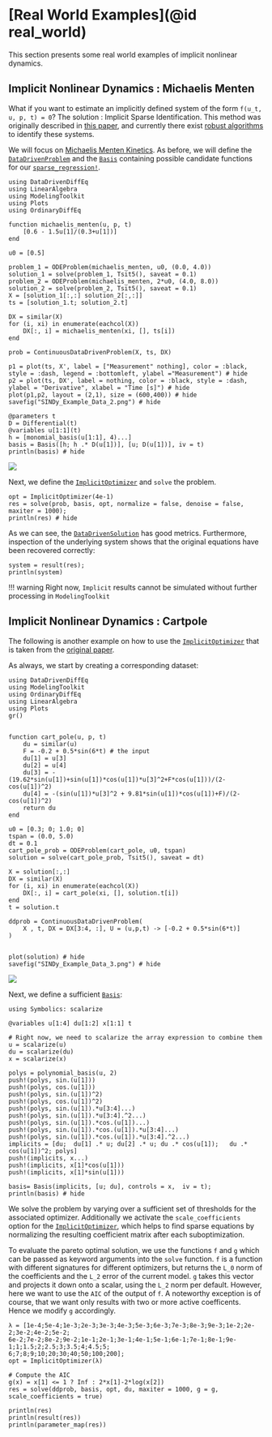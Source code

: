# [Real World Examples](@id real_world)

This section presents some real world examples of implicit nonlinear dynamics.

## Implicit Nonlinear Dynamics : Michaelis Menten

What if you want to estimate an implicitly defined system of the form ``f(u_t, u, p, t) = 0``?
The solution : Implicit Sparse Identification. This method was originally described in [this paper](http://ieeexplore.ieee.org/document/7809160/), and currently there exist [robust algorithms](https://royalsocietypublishing.org/doi/10.1098/rspa.2020.0279) to identify these systems.

We will focus on [Michaelis Menten Kinetics](https://en.wikipedia.org/wiki/Michaelis%E2%80%93Menten_kinetics). As before, we will define the [`DataDrivenProblem`](@ref) and the [`Basis`](@ref) containing possible candidate functions for our [`sparse_regression!`](@ref).
```@example 2
using DataDrivenDiffEq
using LinearAlgebra
using ModelingToolkit
using Plots
using OrdinaryDiffEq

function michaelis_menten(u, p, t)
    [0.6 - 1.5u[1]/(0.3+u[1])]
end

u0 = [0.5]

problem_1 = ODEProblem(michaelis_menten, u0, (0.0, 4.0))
solution_1 = solve(problem_1, Tsit5(), saveat = 0.1)
problem_2 = ODEProblem(michaelis_menten, 2*u0, (4.0, 8.0))
solution_2 = solve(problem_2, Tsit5(), saveat = 0.1)
X = [solution_1[:,:] solution_2[:,:]]
ts = [solution_1.t; solution_2.t]

DX = similar(X)
for (i, xi) in enumerate(eachcol(X))
    DX[:, i] = michaelis_menten(xi, [], ts[i])
end

prob = ContinuousDataDrivenProblem(X, ts, DX)

p1 = plot(ts, X', label = ["Measurement" nothing], color = :black, style = :dash, legend = :bottomleft, ylabel ="Measurement") # hide
p2 = plot(ts, DX', label = nothing, color = :black, style = :dash, ylabel = "Derivative", xlabel = "Time [s]") # hide
plot(p1,p2, layout = (2,1), size = (600,400)) # hide
savefig("SINDy_Example_Data_2.png") # hide

@parameters t
D = Differential(t)
@variables u[1:1](t)
h = [monomial_basis(u[1:1], 4)...]
basis = Basis([h; h .* D(u[1])], [u; D(u[1])], iv = t)
println(basis) # hide
```

![](SINDy_Example_Data_2.png)

Next, we define the [`ImplicitOptimizer`](@ref) and `solve` the problem.

```@example 2
opt = ImplicitOptimizer(4e-1)
res = solve(prob, basis, opt, normalize = false, denoise = false, maxiter = 1000);
println(res) # hide
```

As we can see, the [`DataDrivenSolution`](@ref) has good metrics. Furthermore, inspection of the underlying system shows that the original equations have been recovered correctly:

```@example 2
system = result(res);
println(system)
```

!!! warning
    Right now, `Implicit` results cannot be simulated without further processing in `ModelingToolkit`

## Implicit Nonlinear Dynamics : Cartpole

The following is another example on how to use the [`ImplicitOptimizer`](@ref) that is taken from the [original paper](https://royalsocietypublishing.org/doi/10.1098/rspa.2020.0279).

As always, we start by creating a corresponding dataset:

```@example 5
using DataDrivenDiffEq
using ModelingToolkit
using OrdinaryDiffEq
using LinearAlgebra
using Plots
gr()


function cart_pole(u, p, t)
    du = similar(u)
    F = -0.2 + 0.5*sin(6*t) # the input
    du[1] = u[3]
    du[2] = u[4]
    du[3] = -(19.62*sin(u[1])+sin(u[1])*cos(u[1])*u[3]^2+F*cos(u[1]))/(2-cos(u[1])^2)
    du[4] = -(sin(u[1])*u[3]^2 + 9.81*sin(u[1])*cos(u[1])+F)/(2-cos(u[1])^2)
    return du
end

u0 = [0.3; 0; 1.0; 0]
tspan = (0.0, 5.0)
dt = 0.1
cart_pole_prob = ODEProblem(cart_pole, u0, tspan)
solution = solve(cart_pole_prob, Tsit5(), saveat = dt)

X = solution[:,:]
DX = similar(X)
for (i, xi) in enumerate(eachcol(X))
    DX[:, i] = cart_pole(xi, [], solution.t[i])
end
t = solution.t

ddprob = ContinuousDataDrivenProblem(
    X , t, DX = DX[3:4, :], U = (u,p,t) -> [-0.2 + 0.5*sin(6*t)]
)


plot(solution) # hide
savefig("SINDy_Example_Data_3.png") # hide
```
![](SINDy_Example_Data_3.png)

Next, we define a sufficient [`Basis`](@ref):

```@example 5
using Symbolics: scalarize

@variables u[1:4] du[1:2] x[1:1] t

# Right now, we need to scalarize the array expression to combine them
u = scalarize(u)
du = scalarize(du)
x = scalarize(x)

polys = polynomial_basis(u, 2)
push!(polys, sin.(u[1]))
push!(polys, cos.(u[1]))
push!(polys, sin.(u[1])^2)
push!(polys, cos.(u[1])^2)
push!(polys, sin.(u[1]).*u[3:4]...)
push!(polys, sin.(u[1]).*u[3:4].^2...)
push!(polys, sin.(u[1]).*cos.(u[1])...)
push!(polys, sin.(u[1]).*cos.(u[1]).*u[3:4]...)
push!(polys, sin.(u[1]).*cos.(u[1]).*u[3:4].^2...)
implicits = [du;  du[1] .* u; du[2] .* u; du .* cos(u[1]);   du .* cos(u[1])^2; polys]
push!(implicits, x...)
push!(implicits, x[1]*cos(u[1]))
push!(implicits, x[1]*sin(u[1]))

basis= Basis(implicits, [u; du], controls = x,  iv = t);
println(basis) # hide
```

We solve the problem by varying over a sufficient set of thresholds for the associated optimizer.
Additionally we activate the `scale_coefficients` option for the [`ImplicitOptimizer`](@ref), which helps to find sparse equations by normalizing the resulting coefficient matrix after each suboptimization.

To evaluate the pareto optimal solution, we use the functions `f` and `g` which can be passed as keyword arguments into the `solve` function. `f` is a function with different signatures for different optimizers, but returns the ``L_0`` norm of the coefficients and the ``L_2`` error of the current model. `g` takes this vector and projects it down onto a scalar, using the ``L_2`` norm per default. However, here we want to use the `AIC`  of the output of `f`. A noteworthy exception is of course, that we want only results with two or more active coefficents. Hence we modify `g` accordingly.

```@example 5
λ = [1e-4;5e-4;1e-3;2e-3;3e-3;4e-3;5e-3;6e-3;7e-3;8e-3;9e-3;1e-2;2e-2;3e-2;4e-2;5e-2;
6e-2;7e-2;8e-2;9e-2;1e-1;2e-1;3e-1;4e-1;5e-1;6e-1;7e-1;8e-1;9e-1;1;1.5;2;2.5;3;3.5;4;4.5;5;
6;7;8;9;10;20;30;40;50;100;200];
opt = ImplicitOptimizer(λ)

# Compute the AIC
g(x) = x[1] <= 1 ? Inf : 2*x[1]-2*log(x[2])
res = solve(ddprob, basis, opt, du, maxiter = 1000, g = g, scale_coefficients = true)

println(res)
println(result(res))
println(parameter_map(res))
```